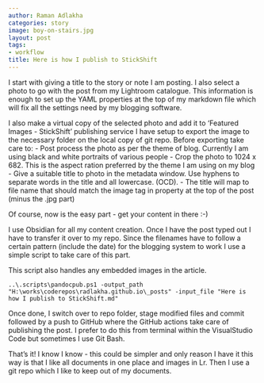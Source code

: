 ```yaml
---
author: Raman Adlakha
categories: story
image: boy-on-stairs.jpg
layout: post
tags:
- workflow
title: Here is how I publish to StickShift
---
```


I start with giving a title to the story or note I am posting. I also
select a photo to go with the post from my Lightroom catalogue. This
information is enough to set up the YAML properties at the top of my
markdown file which will fix all the settings need by my blogging
software.

I also make a virtual copy of the selected photo and add it to ‘Featured
Images - StickShift’ publishing service I have setup to export the image
to the necessary folder on the local copy of git repo. Before exporting
take care to: - Post process the photo as per the theme of blog.
Currently I am using black and white portraits of various people - Crop
the photo to 1024 x 682. This is the aspect ration preferred by the
theme I am using on my blog - Give a suitable title to photo in the
metadata window. Use hyphens to separate words in the title and all
lowercase. (OCD). - The title will map to file name that should match
the image tag in property at the top of the post (minus the .jpg part)

Of course, now is the easy part - get your content in there :-)

I use Obsidian for all my content creation. Once I have the post typed
out I have to transfer it over to my repo. Since the filenames have to
follow a certain pattern (include the date) for the blogging system to
work I use a simple script to take care of this part.

This script also handles any embedded images in the article.

`..\.scripts\pandocpub.ps1 -output_path "H:\works\coderepos\radlakha.github.io\_posts" -input_file "Here is how I publish to StickShift.md"`

Once done, I switch over to repo folder, stage modified files and commit
followed by a push to GitHub where the GitHub actions take care of
publishing the post. I prefer to do this from terminal within the
VisualStudio Code but sometimes I use Git Bash.

That’s it! I know I know - this could be simpler and only reason I have
it this way is that I like all documents in one place and images in Lr.
Then I use a git repo which I like to keep out of my documents.
